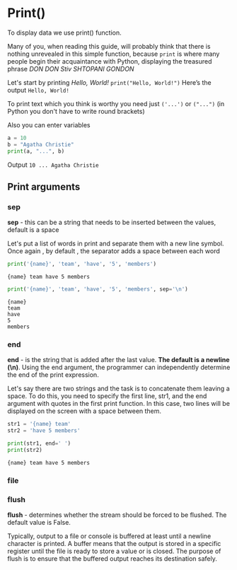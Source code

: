 # Print()

To display data we use print() function.

Many of you, when reading this guide, will probably think that there is nothing unrevealed in this simple function, because `print` is where many people begin their acquaintance with Python, displaying the treasured phrase *DON DON Stiv SHTOPANI GONDON* 

Let's start by printing  *Hello, World!*
`print("Hello, World!")`
Here’s the output
`Hello, World!`

To print text which you think is worthy you need just `('...')` or `("...")` (in Python you don't have to write round brackets) 

Also you can enter variables
```py
a = 10
b = "Agatha Christie"
print(a, "...", b)
```

Output
`10 ... Agatha Christie`

## Print arguments
### sep
**sep** - this can be a string that needs to be inserted between the values, default is a space

Let's put a list of words in print and separate them with a new line symbol. Once again , by default , the separator adds a space between each word 

```py
print('{name}', 'team', 'have', '5', 'members')
```

```
{name} team have 5 members
```

```py
print('{name}', 'team', 'have', '5', 'members', sep='\n')  
```

```
{name}
team
have
5
members
```
### end
 **end** - is the string that is added after the last value. **The default is a newline (\n)**. Using the end argument, the programmer can independently determine the end of the print expression.
 
 Let's say there are two strings and the task is to concatenate them leaving a space. To do this, you need to specify the first line, str1, and the end argument with quotes in the first print function. In this case, two lines will be displayed on the screen with a space between them.

```py
str1 = '{name} team'
str2 = 'have 5 members'

print(str1, end=' ')
print(str2)
```

`{name} team have 5 members`
### file

### flush
**flush** - determines whether the stream should be forced to be flushed. The default value is False.

Typically, output to a file or console is buffered at least until a newline character is printed. A buffer means that the output is stored in a specific register until the file is ready to store a value or is closed. The purpose of flush is to ensure that the buffered output reaches its destination safely.

